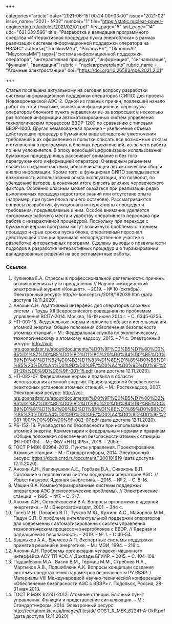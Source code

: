 +++

categories="article"
date="2021-06-15T00:24:00+03:00"
issue="2021-02"
issue_name="2021 - №02"
number="1"
file="https://static.nuclear-power-engineering.ru/articles/2021/02/01.pdf"
first_page="5"
last_page="14"
udc="621.039.566"
title="Разработка и валидация программного средства «Интерактивная процедура пуска энергоблока» в рамках реализации системы информационной поддержки оператора на НВАЭС"
authors=["TuchkovMYu", "PovarovPV", "TikhonovAI", "MayorovaMM"]
tags=["система информационной поддержки оператора", "интерактивная процедура", "информация", "сигнализация", "функции", "валидация"]
rubric = "nuclearpowerplants"
rubric_name = "Aтомные электростанции"
doi="https://doi.org/10.26583/npe.2021.2.01"

+++

Статья посвящена актуальному на сегодня вопросу разработки системы информационной поддержки операторов (СИПО) для проекта Нововоронежской АЭС-2. Одной из главных причин, повлекшей начало работ по этой тематике, является информационная перегрузка операторов блочного пункта управления из-за возросших в несколько раз потоков информации автоматизированных систем управления технологическим процессом ВВЭР-1200 по сравнению с типовым ВВЭР-1000. Другая немаловажная причина – увеличение объёма действующих процедур в бумажном виде вследствие ужесточения требований к их оформлению и попытки описать все возможные отказы и отклонения в программах и бланках переключений, из-за чего работа по ним усложняется. В эпоху всеобщей цифровизации использование бумажных процедур лишь рассеивает внимание и без того перегруженного информацией оператора. Очевидным решением является создание системы, обеспечивающей автоматический сбор и анализ информации. Кроме того, в функционал СИПО закладывается возможность использования опыта эксплуатации, что позволит, по убеждению авторов, в конечном итоге снизить влияние человеческого фактора. Особенно опасным может оказаться при реализации редко выполняемых процедур недостаток знаний или отсутствие опыта (например, при пуске блока или его останове). Рассматриваются вопросы разработки, функционала интерактивных процедур и требования, предъявляемые к ним. Особое внимание уделяется эргономике рабочего места и удобству оперативного персонала при работе с интерактивной процедурой. Поскольку при переходе с бумажной версии программ могут возникнуть проблемы с чтением процедур и срыв сроков пуска блока, оперативный персонал действующей станции принимал непосредственное участие в разработке интерактивных программ. Сделаны выводы о правильности подходов в разработке интерактивных процедур и о тиражировании валидированных решений на все регламентные работы.

### Ссылки

1. Куликова Е.А. Стрессы в профессиональной деятельности: причины возникновения и пути преодоления // Научно-методический электронный журнал «Концепт». – 2019. – № 10 (октябрь). Электронный ресурс: http//e-koncept.ru/2019/192039.htm (дата доступа 12.11.2020).
2. Анохин А.Н. Адаптивный интерфейс для операторов сложных систем. / Труды XII Всероссийского совещания по проблемам управления ВСПУ-2014. Москва, 16-19 июня 2014 г. – С. 6345-6256.
3. НП-001-15. Федеральные нормы и правила в области использования атомной энергии. Общие положения обеспечения безопасности атомных станций. – М.: Федеральная служба по экологическому, технологическому и атомному надзору, 2015. – 74 с. Электронный ресурс: http://vol-nrs.gosnadzor.ru/about/documents/%D0%9F%D0%B5%D1%80%D0%B5%D1%87%D0%B5%D0%BD%D1%8C%20%D0%B4%D0%B5%D0%B9%D1%81%D1%82%D0%B2%D1%83%D1%8E%D1%89%D0%B8%D1%85%20%D0%A4%D0%9D%D0%9F/%D0%A4%D0%9D%D0%9F%201-20/%D0%9D%D0%9F-001-15.pdf (дата доступа 12.11.2020).
4. НП-082-07. Федеральные нормы и правила в области использования атомной энергии. Правила ядерной безопасности реакторных установок атомных станций. – М.: Ростехнадзор, 2007. Электронный ресурс: http://vol-nrs.gosnadzor.ru/about/documents/%D0%9F%D0%B5%D1%80%D0%B5%D1%87%D0%B5%D0%BD%D1%8C%20%D0%B4%D0%B5%D0%B9%D1%81%D1%82%D0%B2%D1%83%D1%8E%D1%89%D0%B8%D1%85%20%D0%A4%D0%9D%D0%9F/%D0%A4%D0%9D%D0%9F%2081-100/%D0%9D%D0%9F-082-07.pdf (дата доступа 12.11.2020).
5. РБ-152-18. Руководство по безопасности при использовании атомной энергии. Комментарии к федеральным нормам и правилам «Общие положения обеспечения безопасности атомных станций» (НП-001-15). – М.: ФБУ «НТЦ ЯРБ», 2018. – 205 с.
6. ГОСТ Р МЭК 60964-2012. Пункты управления. Проектирование. Атомные станции. – М.: Стандартинформ, 2014. Электронный ресурс: https://docs.cntd.ru/document/1200101819 (дата доступа 12.11.2020).
7. Анохин А.Н., Калинушкин А.Е., Горбаев В.А., Сивоконь В.П. Состояние и перспективы систем поддержки операторов АЭС. // Известия вузов. Ядерная энергетика. – 2016. – № 2. – С. 5-16.
8. Машин В.А. Компьютеризированные системы поддержки операторов АЭС (психологические проблемы). // Электрические станции. – 1995. – №7. – С. 2-7.
9. Анохин А.Н., Острейковский В.А. Вопросы эргономики в ядерной энергетике. – М.: Энергоатомиздат, 2001. – 344 с.
10. Гусев И.Н., Поваров В.П., Тучков М.Ю., Кужиль А.С., Майорова М.М., Падун С.П. О проблеме интеллектуальной поддержки операторов для современных автоматизированных систем управления технологическим процессом энергоблоков с ВВЭР. // Ядерная и радиационная безопасность. – 2019. – № 1. – С 46-54.
11. Башлыков А.А., Еремеев А.П. Экспертные системы поддержки принятия решений в энергетике. – М.: МЭИ, 1994. – 216 c.
12. Анохин А.Н. Проблемы организации человеко-машинного интерфейса АСУ ТП АЭС.// Доклады БГУИР. – 2015. – С. 104-108.
13. Подшибякин М.А., Васин В.М., Гермаш М.М., Стребнев Н.А., Мартынов А.В., Подшибякин А.К. Вопросы концепции создания системы представления параметров безопасности РУ ВВЭР. / Материалы VIII Международной научно-технической конференции «Обеспечение безопасности АЭС с ВВЭР» г. Подольск, Россия, 28-31 мая 2013.
14. ГОСТ Р МЭК 62241-2012. Атомные станции. Блочный пункт управления. Функции и представление сигнализации. – М.: Стандартинформ, 2014. Электронный ресурс: http://certatom.kiev.ua/images/files/tk/ GOST_R_MEK_62241-A-OkR.pdf (дата доступа 12.11.2020)